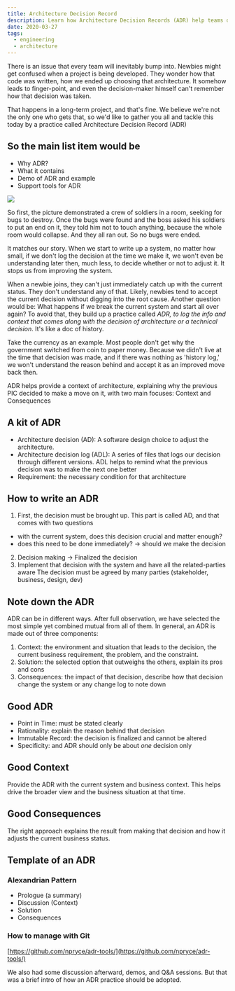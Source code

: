 ```yaml
---
title: Architecture Decision Record
description: Learn how Architecture Decision Records (ADR) help teams document software choices, improve project clarity, and guide newcomers with clear context, solutions, and consequences for better long-term development.
date: 2020-03-27
tags:
  - engineering
  - architecture
---
```


There is an issue that every team will inevitably bump into. Newbies might get confused when a project is being developed. They wonder how that code was written, how we ended up choosing that architecture. It somehow leads to finger-point, and even the decision-maker himself can't remember how that decision was taken.

That happens in a long-term project, and that's fine. We believe we're not the only one who gets that, so we'd like to gather you all and tackle this today by a practice called Architecture Decision Record (ADR)

## So the main list item would be

- Why ADR?
- What it contains
- Demo of ADR and example
- Support tools for ADR

![](assets/architecture-decision-record_4d815bb79330db7c753064e343bbf411_md5.webp)

So first, the picture demonstrated a crew of soldiers in a room, seeking for bugs to destroy. Once the bugs were found and the boss asked his soldiers to put an end on it, they told him not to touch anything, because the whole room would collapse. And they all ran out. So no bugs were ended.

It matches our story. When we start to write up a system, no matter how small, if we don't log the decision at the time we make it, we won't even be understanding later then, much less, to decide whether or not to adjust it. It stops us from improving the system.

When a newbie joins, they can't just immediately catch up with the current status. They don't understand any of that. Likely, newbies tend to accept the current decision without digging into the root cause. Another question would be: What happens if we break the current system and start all over again? To avoid that, they build up a practice called _ADR, to log the info and context that comes along with the decision of architecture or a technical decision_. It's like a doc of history.

Take the currency as an example. Most people don't get why the government switched from coin to paper money. Because we didn't live at the time that decision was made, and if there was nothing as 'history log,' we won't understand the reason behind and accept it as an improved move back then.

ADR helps provide a context of architecture, explaining why the previous PIC decided to make a move on it, with two main focuses: Context and Consequences

## A kit of ADR

- Architecture decision (AD): A software design choice to adjust the architecture.
- Architecture decision log (ADL): A series of files that logs our decision through different versions. ADL helps to remind what the previous decision was to make the next one better
- Requirement: the necessary condition for that architecture

## How to write an ADR

1. First, the decision must be brought up. This part is called AD, and that comes with two questions

- with the current system, does this decision crucial and matter enough?
- does this need to be done immediately? → should we make the decision

2. Decision making -> Finalized the decision
3. Implement that decision with the system and have all the related-parties aware The decision must be agreed by many parties (stakeholder, business, design, dev)

## Note down the ADR

ADR can be in different ways. After full observation, we have selected the most simple yet combined mutual from all of them. In general, an ADR is made out of three components:

1. Context: the environment and situation that leads to the decision, the current business requirement, the problem, and the constraint.
2. Solution: the selected option that outweighs the others, explain its pros and cons
3. Consequences: the impact of that decision, describe how that decision change the system or any change log to note down

## Good ADR

- Point in Time: must be stated clearly
- Rationality: explain the reason behind that decision
- Immutable Record: the decision is finalized and cannot be altered
- Specificity: and ADR should only be about _one_ decision only

## Good Context

Provide the ADR with the current system and business context.
This helps drive the broader view and the business situation at that time.

## Good Consequences

The right approach explains the result from making that decision and how it adjusts the current business status.

## Template of an ADR

### Alexandrian Pattern

- Prologue (a summary)
- Discussion (Context)
- Solution
- Consequences

### How to manage with Git

[https://github.com/npryce/adr-tools/](https://github.com/npryce/adr-tools/)

We also had some discussion afterward, demos, and Q&A sessions. But that was a brief intro of how an ADR practice should be adopted.

